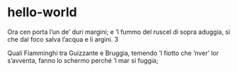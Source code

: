 # hello-world


Ora cen porta l’un de’ duri margini;
e ’l fummo del ruscel di sopra aduggia,
sì che dal foco salva l’acqua e li argini. 3

Quali Fiamminghi tra Guizzante e Bruggia,
temendo ’l fiotto che ’nver’ lor s’avventa,
fanno lo schermo perché ’l mar si fuggia; 
